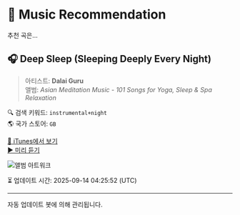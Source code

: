 
# 🎵 Music Recommendation

추천 곡은...

## 🎧 Deep Sleep (Sleeping Deeply Every Night)  
> 아티스트: **Dalai Guru**  
> 앨범: _Asian Meditation Music - 101 Songs for Yoga, Sleep & Spa Relaxation_  

🔍 검색 키워드: `instrumental+night`  
🌎 국가 스토어: `GB`

[🔗 iTunes에서 보기](https://music.apple.com/gb/album/deep-sleep-sleeping-deeply-every-night/992583246?i=992584757&uo=4)  
[▶️ 미리 듣기](https://audio-ssl.itunes.apple.com/itunes-assets/AudioPreview125/v4/2c/37/03/2c3703b2-7217-d4b8-0a32-1a472dd54725/mzaf_13655187900475974205.plus.aac.p.m4a)

![앨범 아트워크](https://is1-ssl.mzstatic.com/image/thumb/Music115/v4/fd/90/06/fd900606-d8fe-5e85-f69d-4293b4737c68/ASIAN_MED.jpg/100x100bb.jpg)

⏳ 업데이트 시간: 2025-09-14 04:25:52 (UTC)

---
자동 업데이트 봇에 의해 관리됩니다.
